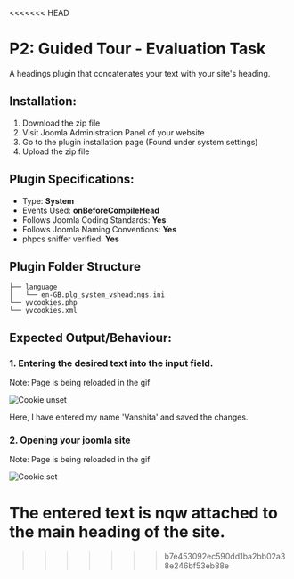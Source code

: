 <<<<<<< HEAD
# P2: Guided Tour - Evaluation Task
A headings plugin that concatenates your text with your site's heading.

## Installation:
<ol>
  <li> Download the zip file </li>
  <li> Visit Joomla Administration Panel of your website </li>
  <li> Go to the plugin installation page (Found under system settings) </li>
  <li> Upload the zip file </li>
</ol>

## Plugin Specifications:
- Type: <b> System </b> <br/>
- Events Used: <b> onBeforeCompileHead </b> 
- Follows Joomla Coding Standards: <b> Yes </b> <br/>
- Follows Joomla Naming Conventions: <b> Yes </b> <br/>
- phpcs sniffer verified: <b> Yes </b> <br/>

## Plugin Folder Structure

    ├── language
    │   └── en-GB.plg_system_vsheadings.ini
    └── yvcookies.php
    └── yvcookies.xml


## Expected Output/Behaviour:
### 1. Entering the desired text into the input field.

Note: Page is being reloaded in the gif

![Cookie unset](/gif/part1.gif)

Here, I have entered my name 'Vanshita' and saved the changes.

### 2. Opening your joomla site

Note: Page is being reloaded in the gif

![Cookie set](/gif/part2.gif)

The entered text is nqw attached to the main heading of the site.
=======
>>>>>>> b7e453092ec590dd1ba2bb02a38e246bf53eb88e
